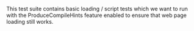 This test suite contains basic loading / script tests which we want to run
with the ProduceCompileHints feature enabled to ensure that web page
loading still works.
